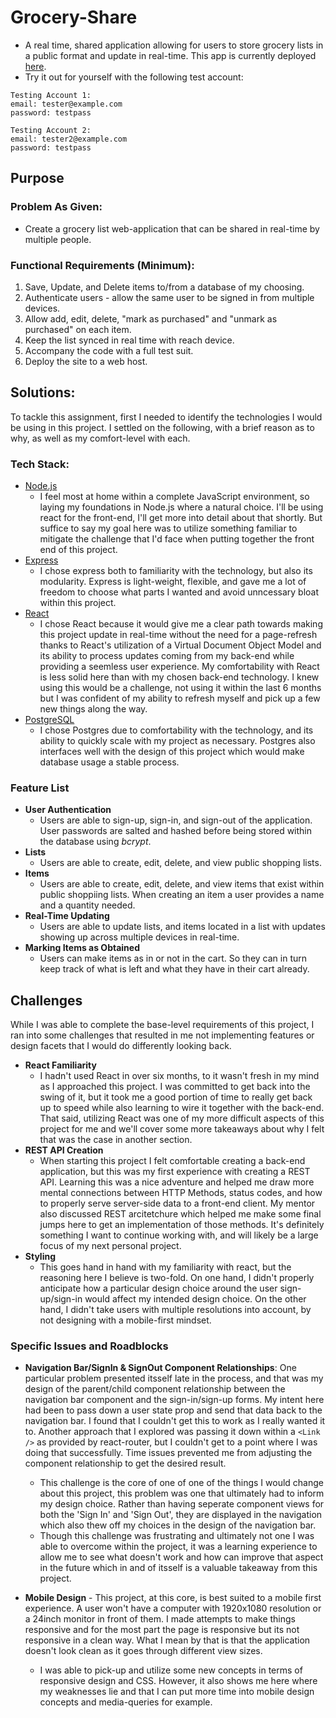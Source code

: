 # Grocery-Share
 - A real time, shared application allowing for users to store grocery lists in a public format and update in real-time. This app is currently deployed [here](https://grocery-share.herokuapp.com/). 
 - Try it out for yourself with the following test account:

 ```
 Testing Account 1: 
 email: tester@example.com
 password: testpass

 Testing Account 2: 
 email: tester2@example.com
 password: testpass

 ```

 ## Purpose 

 ### Problem As Given: 
 - Create a grocery list web-application that can be shared in real-time by multiple people.

 ### Functional Requirements (Minimum):
  1. Save, Update, and Delete items to/from a database of my choosing.
  2. Authenticate users - allow the same user to be signed in from multiple devices.
  3. Allow add, edit, delete, "mark as purchased" and "unmark as purchased" on each item.
  4. Keep the list synced in real time with reach device.
  5. Accompany the code with a full test suit.
  6. Deploy the site to a web host.

## Solutions: 

  To tackle this assignment, first I needed to identify the technologies I would be using in this project. I settled on the following, with a brief reason as to why, as well as my comfort-level with each.

### Tech Stack:
  - [Node.js](https://nodejs.org/en/)
    - I feel most at home within a complete JavaScript environment, so laying my foundations in Node.js where a natural choice. I'll be using react for the front-end, I'll get more into detail about that shortly. But suffice to say my goal here was to utilize something familiar to mitigate the challenge that I'd face when putting together the front end of this project. 
  - [Express](https://expressjs.com/)
    - I chose express both to familiarity with the technology, but also its modularity. Express is light-weight, flexible, and gave me a lot of freedom to choose what parts I wanted and avoid unncessary bloat within this project.
  - [React](https://reactjs.org/)
    - I chose React because it would give me a clear path towards making this project update in real-time without the need for a page-refresh thanks to React's utilization of a Virtual Document Object Model and its ability to process updates coming from my back-end while providing a seemless user experience. My comfortability with React is less solid here than with my chosen back-end technology. I knew using this would be a challenge, not using it within the last 6 months but I was confident of my ability to refresh myself and pick up a few new things along the way. 
  - [PostgreSQL](https://www.postgresql.org/)  
    - I chose Postgres due to comfortability with the technology, and its ability to quickly scale with my project as necessary. Postgres also interfaces well with the design of this project which would make database usage a stable process.

### Feature List

 - **User Authentication**
   - Users are able to sign-up, sign-in, and sign-out of the application. User passwords are salted and hashed before being stored within the database using *bcrypt*.
 - **Lists**
   - Users are able to create, edit, delete, and view public shopping lists.
 - **Items**
   - Users are able to create, edit, delete, and view items that exist within public shoppiing lists. When creating an item a user provides a name and a quantity needed.
 - **Real-Time Updating**
   - Users are able to update lists, and items located in a list with updates showing up across multiple devices in real-time.
 - **Marking Items as Obtained**
   - Users can make items as in or not in the cart. So they can in turn keep track of what is left and what they have in their cart already.

## Challenges

While I was able to complete the base-level requirements of this project, I ran into some challenges that resulted in me not implementing features or design facets that I would do differently looking back.

 - **React Familiarity**
   - I hadn't used React in over six months, to it wasn't fresh in my mind as I approached this project. I was committed to get back into the swing of it, but it took me a good portion of time to really get back up to speed while also learning to wire it together with the back-end. That said, utilizing React was one of my more difficult aspects of this project for me and we'll cover some more takeaways about why I felt that was the case in another section.
 - **REST API Creation**
   - When starting this project I felt comfortable creating a back-end application, but this was my first experience with creating a REST API. Learning this was a nice adventure and helped me draw more mental connections between HTTP Methods, status codes, and how to properly serve server-side data to a front-end client. My mentor also discussed REST arcitetchure which helped me make some final jumps here to get an implementation of those methods. It's definitely something I want to continue working with, and will likely be a large focus of my next personal project.
- **Styling**
  - This goes hand in hand with my familiarity with react, but the reasoning here I believe is two-fold. On one hand, I didn't properly anticipate how a particular design choice around the user sign-up/sign-in would affect my intended design choice. On the other hand, I didn't take users with multiple resolutions into account, by not designing with a mobile-first mindset.
  
### Specific Issues and Roadblocks

- **Navigation Bar/SignIn & SignOut Component Relationships**: One particular problem presented itsself late in the process, and that was my design of the parent/child component relationship between the navigation bar component and the sign-in/sign-up forms. My intent here had been to pass down a user state prop and send that data back to the navigation bar. I found that I couldn't get this to work as I really wanted it to. Another approach that I explored was passing it down within a `<Link />` as provided by react-router, but I couldn't get to a point where I was doing that successfully. Time issues prevented me from adjusting the component relationship to get the desired result. 
  - This challenge is the core of one of one of the things I would change about this project, this problem was one that ultimately had to inform my design choice. Rather than having seperate component views for both the 'Sign In' and 'Sign Out', they are displayed in the navigation which also thew off my choices in the design of the navigation bar. 
  - Though this challenge was frustrating and ultimately not one I was able to overcome within the project, it was a learning experience to allow me to see what doesn't work and how can improve that aspect in the future which in and of itsself is a valuable takeaway from this project.

- **Mobile Design** - This project, at this core, is best suited to a mobile first experience. A user won't have a computer with 1920x1080 resolution or a 24inch monitor in front of them. I made attempts to make things responsive and for the most part the page is responsive but its not responsive in a clean way. What I mean by that is that the application doesn't look clean as it goes through different view sizes. 
  - I was able to pick-up and utilize some new concepts in terms of responsive design and CSS. However, it also shows me here where my weaknesses lie and that I can put more time into mobile design concepts and media-queries for example.

   
   
